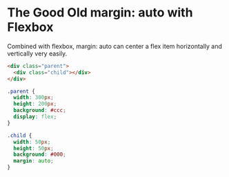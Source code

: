 # The Good Old margin: auto with Flexbox

Combined with flexbox, margin: auto can center a
flex item horizontally and vertically very easily.

```html
<div class="parent">
  <div class="child"></div>
</div>
```

```css
.parent {
  width: 300px;
  height: 200px;
  background: #ccc;
  display: flex;
}

.child {
  width: 50px;
  height: 50px;
  background: #000;
  margin: auto;
}
``` 
